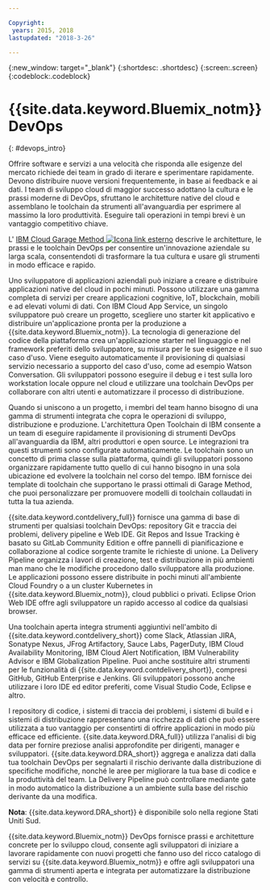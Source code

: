 ```yaml
---

Copyright:
 years: 2015, 2018
lastupdated: "2018-3-26"

---
```


{:new_window: target="_blank"}
{:shortdesc: .shortdesc}
{:screen:.screen}
{:codeblock:.codeblock}


# {{site.data.keyword.Bluemix_notm}} DevOps
{: #devops_intro}

Offrire software e servizi a una velocità che risponda alle esigenze del mercato richiede dei team in grado di iterare e sperimentare rapidamente. Devono distribuire nuove versioni frequentemente, in base ai feedback e ai dati. I team di sviluppo cloud di maggior successo adottano la cultura e le prassi moderne di DevOps, sfruttano le architetture native del cloud e assemblano le toolchain da strumenti all'avanguardia per esprimere al massimo la loro produttività. Eseguire tali operazioni in tempi brevi è un vantaggio competitivo chiave.

L' 
<a href="https://www.ibm.com/cloud/garage">IBM Cloud Garage Method <img src="../../icons/launch-glyph.svg" alt="Icona link esterno"></a>
descrive le architetture, le prassi e le toolchain DevOps per consentire un'innovazione aziendale su larga scala, consentendoti di trasformare la tua cultura e usare gli strumenti in modo efficace e rapido.

Uno sviluppatore di applicazioni aziendali può iniziare a creare e distribuire applicazioni native del cloud in pochi minuti. Possono utilizzare una gamma completa di servizi per creare applicazioni cognitive, IoT, blockchain, mobili e ad elevati volumi di dati. Con IBM Cloud App Service, un singolo sviluppatore può creare un progetto, scegliere uno starter kit applicativo e distribuire un'applicazione pronta per la produzione a {{site.data.keyword.Bluemix_notm}}. La tecnologia di generazione del codice della piattaforma crea un'applicazione starter nel linguaggio e nel framework preferiti dello sviluppatore, su misura per le sue esigenze e il suo caso d'uso. Viene eseguito automaticamente il provisioning di qualsiasi servizio necessario a supporto del caso d'uso, come ad esempio Watson Conversation. Gli sviluppatori possono eseguire il debug e i test sulla loro workstation locale oppure nel cloud e utilizzare una toolchain DevOps per collaborare con altri utenti e automatizzare il processo di distribuzione.

Quando si uniscono a un progetto, i membri del team hanno bisogno di una gamma di strumenti integrata che copra le operazioni di sviluppo, distribuzione e produzione. L'architettura Open Toolchain di IBM consente a un team di eseguire rapidamente il provisioning di strumenti DevOps all'avanguardia da IBM, altri produttori e open source. Le integrazioni tra questi strumenti sono configurate automaticamente. Le toolchain sono un concetto di prima classe sulla piattaforma, quindi gli sviluppatori possono organizzare rapidamente tutto quello di cui hanno bisogno in una sola ubicazione ed evolvere la toolchain nel corso del tempo. IBM fornisce dei template di toolchain che supportano le prassi ottimali di Garage Method, che puoi personalizzare per promuovere modelli di toolchain collaudati in tutta la tua azienda.

{{site.data.keyword.contdelivery_full}} fornisce una gamma di base di strumenti per qualsiasi toolchain DevOps: repository Git e traccia dei problemi, delivery pipeline e Web IDE. Git Repos and Issue Tracking è basato su GitLab Community Edition e offre pannelli di pianificazione e collaborazione al codice sorgente tramite le richieste di unione. La Delivery Pipeline organizza i lavori di creazione, test e distribuzione in più ambienti man mano che le modifiche procedono dallo sviluppatore alla produzione. Le applicazioni possono essere distribuite in pochi minuti all'ambiente Cloud Foundry o a un cluster Kubernetes in {{site.data.keyword.Bluemix_notm}}, cloud pubblici o privati. Eclipse Orion Web IDE offre agli sviluppatore un rapido accesso al codice da qualsiasi browser.

Una toolchain aperta integra strumenti aggiuntivi nell'ambito di {{site.data.keyword.contdelivery_short}} come Slack, Atlassian JIRA, Sonatype Nexus, JFrog Artifactory, Sauce Labs, PagerDuty, IBM Cloud Availability Monitoring, IBM Cloud Alert Notification, IBM Vulnerability Advisor e IBM Globalization Pipeline. Puoi anche sostituire altri strumenti per le funzionalità di {{site.data.keyword.contdelivery_short}}, compresi GitHub, GitHub Enterprise e Jenkins. Gli sviluppatori possono anche utilizzare i loro IDE ed editor preferiti, come Visual Studio Code, Eclipse e altro.

I repository di codice, i sistemi di traccia dei problemi, i sistemi di build e i sistemi di distribuzione rappresentano una ricchezza di dati che può essere utilizzata a tuo vantaggio per consentirti di offrire applicazioni in modo più efficace ed efficiente. {{site.data.keyword.DRA_full}} utilizza l'analisi di big data per fornire preziose analisi approfondite per dirigenti, manager e sviluppatori. {{site.data.keyword.DRA_short}} aggrega e analizza dati dalla tua toolchain DevOps per segnalarti il rischio derivante dalla distribuzione di specifiche modifiche, nonché le aree per migliorare la tua base di codice e la produttività del team. La Delivery Pipeline può controllare mediante gate in modo automatico la distribuzione a un ambiente sulla base del rischio derivante da una modifica.

**Nota**: {{site.data.keyword.DRA_short}} è disponibile solo nella regione Stati Uniti Sud.

{{site.data.keyword.Bluemix_notm}} DevOps fornisce prassi e architetture concrete per lo sviluppo cloud, consente agli sviluppatori di iniziare a lavorare rapidamente con nuovi progetti che fanno uso del ricco catalogo di servizi su {{site.data.keyword.Bluemix_notm}} e offre agli sviluppatori una gamma di strumenti aperta e integrata per automatizzare la distribuzione con velocità e controllo.
